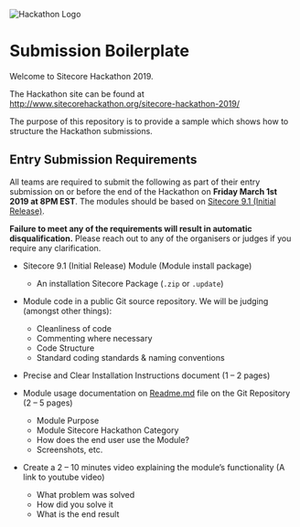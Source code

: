 ﻿![Hackathon Logo](documentation/images/hackathon.png?raw=true "Hackathon Logo")

# Submission Boilerplate

Welcome to Sitecore Hackathon 2019.

The Hackathon site can be found at http://www.sitecorehackathon.org/sitecore-hackathon-2019/

The purpose of this repository is to provide a sample which shows how to structure the Hackathon submissions.


## Entry Submission Requirements 

All teams are required to submit the following as part of their entry submission on or before the end of the Hackathon on **Friday March 1st 2019 at 8PM EST**. The modules should be based on [Sitecore 9.1 (Initial Release)](https://dev.sitecore.net/Downloads/Sitecore_Experience_Platform/91/Sitecore_Experience_Platform_91_Initial_Release.aspx).

**Failure to meet any of the requirements will result in automatic disqualification.** Please reach out to any of the organisers or judges if you require any clarification.

- Sitecore 9.1 (Initial Release) Module (Module install package)
   - An installation Sitecore Package (`.zip` or `.update`)

- Module code in a public Git source repository. We will be judging (amongst other things):
  - Cleanliness of code
  - Commenting where necessary
  - Code Structure
  - Standard coding standards & naming conventions

- Precise and Clear Installation Instructions document (1 – 2 pages)
- Module usage documentation on [Readme.md](documentation) file on the Git Repository (2 – 5 pages)
  - Module Purpose
  - Module Sitecore Hackathon Category
  - How does the end user use the Module?
  - Screenshots, etc.

- Create a 2 – 10 minutes video explaining the module’s functionality (A link to youtube video)

  - What problem was solved
  - How did you solve it
  - What is the end result 
